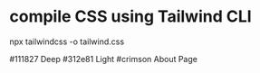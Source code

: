 # compile CSS using Tailwind CLI

npx tailwindcss -o tailwind.css

#111827 Deep
#312e81 Light
#crimson About Page
